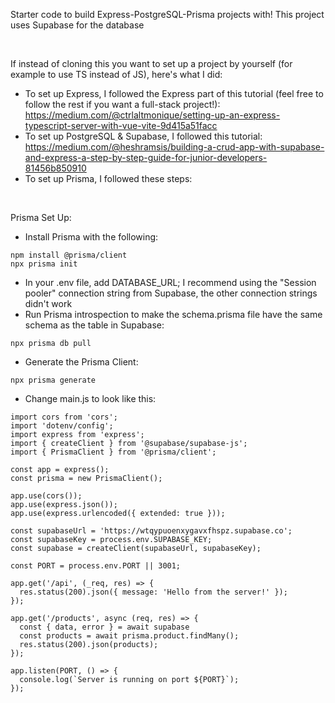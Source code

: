 Starter code to build Express-PostgreSQL-Prisma projects with! This project uses Supabase for the database 

<br/>

If instead of cloning this you want to set up a project by yourself (for example to use TS instead of JS), here's what I did:
- To set up Express, I followed the Express part of this tutorial (feel free to follow the rest if you want a full-stack project!): https://medium.com/@ctrlaltmonique/setting-up-an-express-typescript-server-with-vue-vite-9d415a51facc
- To set up PostgreSQL & Supabase, I followed this tutorial: https://medium.com/@heshramsis/building-a-crud-app-with-supabase-and-express-a-step-by-step-guide-for-junior-developers-81456b850910
- To set up Prisma, I followed these steps:

<br/>

Prisma Set Up:
- Install Prisma with the following:
```
npm install @prisma/client
npx prisma init
```
- In your .env file, add DATABASE_URL; I recommend using the "Session pooler" connection string from Supabase, the other connection strings didn't work 
- Run Prisma introspection to make the schema.prisma file have the same schema as the table in Supabase:
```
npx prisma db pull
```
- Generate the Prisma Client:
```
npx prisma generate
```
- Change main.js to look like this:
```
import cors from 'cors';
import 'dotenv/config';
import express from 'express';
import { createClient } from '@supabase/supabase-js';
import { PrismaClient } from '@prisma/client';

const app = express();
const prisma = new PrismaClient();

app.use(cors());
app.use(express.json());
app.use(express.urlencoded({ extended: true }));

const supabaseUrl = 'https://wtqypuoenxygavxfhspz.supabase.co';
const supabaseKey = process.env.SUPABASE_KEY;
const supabase = createClient(supabaseUrl, supabaseKey);

const PORT = process.env.PORT || 3001;

app.get('/api', (_req, res) => {
  res.status(200).json({ message: 'Hello from the server!' });
});

app.get('/products', async (req, res) => {
  const { data, error } = await supabase
  const products = await prisma.product.findMany();
  res.status(200).json(products);
});

app.listen(PORT, () => {
  console.log(`Server is running on port ${PORT}`);
});
```
